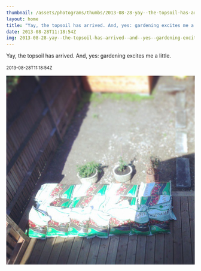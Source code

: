 ```yaml
---
thumbnail: /assets/photograms/thumbs/2013-08-28-yay--the-topsoil-has-arrived--and--yes--gardening-excites-me-a-little-.png
layout: home
title: "Yay, the topsoil has arrived. And, yes: gardening excites me a little."
date: 2013-08-28T11:18:54Z
img: 2013-08-28-yay--the-topsoil-has-arrived--and--yes--gardening-excites-me-a-little-.jpg
---
```


Yay, the topsoil has arrived. And, yes: gardening excites me a little.

<small>2013-08-28T11:18:54Z</small>

![Yay, the topsoil has arrived. And, yes: gardening excites me a little.](/assets/photograms/original/2013-08-28-yay--the-topsoil-has-arrived--and--yes--gardening-excites-me-a-little-.jpg)
